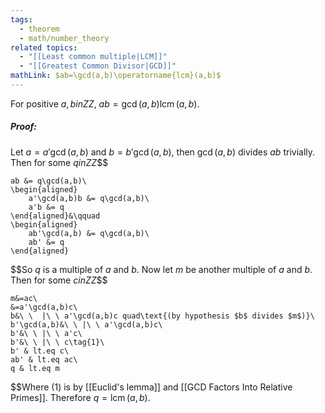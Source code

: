 ```yaml
---
tags:
  - theorem
  - math/number_theory
related topics:
  - "[[Least common multiple|LCM]]"
  - "[[Greatest Common Divisor|GCD]]"
mathLink: $ab=\gcd(a,b)\operatorname{lcm}(a,b)$
---
```

For positive $a,b in ZZ$, $ab=\gcd(a,b)\operatorname{lcm}(a,b)$.
##### Proof:
Let $a=a'\gcd(a,b)$ and $b=b'\gcd(a,b)$, then $\gcd(a,b)$ divides $ab$ trivially. Then for some $q in ZZ$$$

	ab &= q\gcd(a,b)\
	\begin{aligned}
		a'\gcd(a,b)b &= q\gcd(a,b)\
		a'b &= q
	\end{aligned}&\qquad
	\begin{aligned}
		ab'\gcd(a,b) &= q\gcd(a,b)\
		ab' &= q
	\end{aligned}

$$So $q$ is a multiple of $a$ and $b$. Now let $m$ be another multiple of $a$ and $b$. Then for some $c in ZZ$$$

	m&=ac\
	&=a'\gcd(a,b)c\
	b&\ \  |\ \ a'\gcd(a,b)c quad\text{(by hypothesis $b$ divides $m$)}\
	b'\gcd(a,b)&\ \ |\ \ a'\gcd(a,b)c\
	b'&\ \ |\ \ a'c\
	b'&\ \ |\ \ c\tag{1}\
	b' & lt.eq c\
	ab' & lt.eq ac\
	q & lt.eq m

$$Where $(1)$ is by [[Euclid's lemma]] and [[GCD Factors Into Relative Primes]]. Therefore $q=\operatorname{lcm}(a,b)$.